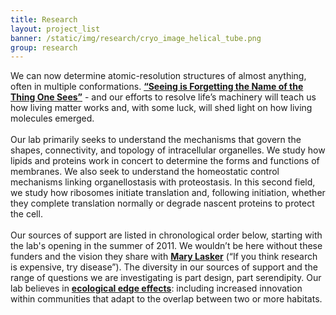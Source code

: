 ```yaml
---
title: Research
layout: project_list
banner: /static/img/research/cryo_image_helical_tube.png
group: research
---
```


We can now determine atomic-resolution structures of almost anything, often in multiple conformations. **[“Seeing is Forgetting the Name of the Thing One Sees”](https://www.amazon.com/Seeing-Forgetting-Name-Thing-Sees/dp/0520049209/ref=pd_lpo_sbs_14_t_0?_encoding=UTF8&psc=1&refRID=X1XJJQ0FF6GRVDMQ638H)** - and our efforts to resolve life’s machinery will teach us how living matter works and, with some luck, will shed light on how living molecules emerged. <br>
<br>
Our lab primarily seeks to understand the mechanisms that govern the shapes, connectivity, and topology of intracellular organelles. We study how lipids and proteins work in concert to determine the forms and functions of membranes. We also seek to understand the homeostatic control mechanisms linking organellostasis with proteostasis. In this second field, we study how ribosomes initiate translation and, following initiation, whether they complete translation normally or degrade nascent proteins to protect the cell. <br>
<br>
Our sources of support are listed in chronological order below, starting with the lab's opening in the summer of 2011. We wouldn’t be here without these funders and the vision they share with **[Mary Lasker](https://en.wikiquote.org/wiki/Mary_Lasker)** (“If you think research is expensive, try disease”). The diversity in our sources of support and the range of questions we are investigating is part design, part serendipity. Our lab believes in **[ecological edge effects](https://en.wikipedia.org/wiki/Edge_effects)**: including increased innovation within communities that adapt to the overlap between two or more habitats. 
